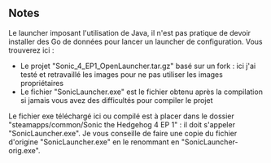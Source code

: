 ## Notes
Le launcher imposant l'utilisation de Java, il n'est pas pratique de devoir installer des Go de données pour lancer un launcher de configuration. Vous trouverez ici :
- Le projet "Sonic_4_EP1_OpenLauncher.tar.gz" basé sur un fork : ici j'ai testé et retravaillé les images pour ne pas utiliser les images propriétaires
- Le fichier "SonicLauncher.exe" est le fichier obtenu après la compilation si jamais vous avez des difficultés pour compiler le projet

Le fichier exe téléchargé ici ou compilé est à placer dans le dossier "steamapps/common/Sonic the Hedgehog 4 EP 1" : il doit s'appeler "SonicLauncher.exe".
Je vous conseille de faire une copie du fichier d'origine "SonicLauncher.exe" en le renommant en "SonicLauncher-orig.exe".
